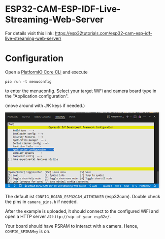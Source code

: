 # ESP32-CAM-ESP-IDF-Live-Streaming-Web-Server

For details visit this link:
https://esp32tutorials.com/esp32-cam-esp-idf-live-streaming-web-server/

# Configuration

Open a [PlatformIO Core CLI](https://docs.platformio.org/en/latest/integration/ide/vscode.html#platformio-core-cli) and execute
```
pio run -t menuconfig
```

to enter the menuconfig. Select your target WiFi and camera board type in the "Application configuration".

(move around with J/K keys if needed.)

![config](config.png)

The default ist `CONFIG_BOARD_ESP32CAM_AITHINKER` (esp32cam). Double check the pins in `camera_pins.h` if needed.

After the example is uploaded, it should connect to the configured WiFi and open a HTTP server at `http://<ip of your esp32>/`.

Your board should have PSRAM to interact with a camera. Hence, `CONFIG_SPIRAM=y` is on.